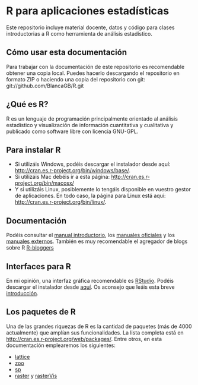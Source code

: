 # R para aplicaciones estadísticas 

Este repositorio incluye material docente, datos y código para clases introductorias a R como herramienta de análisis estadístico. 

## Cómo usar esta documentación

Para trabajar con la documentación de este repositorio es recomendable obtener una copia local. Puedes hacerlo descargando el repositorio en formato ZIP o haciendo una copia del repositorio con git: git://github.com/BlancaGB/R.git

## ¿Qué es R? 

R es un lenguaje de programación principalmente orientado al análisis estadístico y visualización de información cuantitativa y cualitativa y publicado como software libre con licencia GNU-GPL.

##  Para instalar R

* Si utilizáis Windows, podéis descargar el instalador desde aquí: http://cran.es.r-project.org/bin/windows/base/.
* Si utilizáis Mac debéis ir a esta página: http://cran.es.r-project.org/bin/macosx/
* Y si utilizáis Linux, posiblemente lo tengáis disponible en vuestro gestor de aplicaciones. En todo caso, la página para Linux está aquí: http://cran.es.r-project.org/bin/linux/.

##  Documentación

Podéis consultar el [manual introductorio](https://cran.r-project.org/doc/manuals/R-intro.html "manual introductorio title"), los [manuales oficiales](https://cran.r-project.org/manuals.html "manuales oficiales title") y los [manuales externos](https://cran.r-project.org/other-docs.html "manuales externos title"). También es muy recomendable el agregador de blogs sobre R [R-bloggers](https://www.r-bloggers.com/ "R-bloggers")

##  Interfaces para R 

En mi opinión, una interfaz gráfica recomendable es [RStudio](https://www.rstudio.com/products/rstudio/ "RStudio title"). Podéis descargar el instalador desde [aquí](https://www.rstudio.com/products/rstudio/download/ "aquí"). Os aconsejo que leáis esta breve [introducción](https://support.rstudio.com/hc/en-us/articles/200484448-Editing-and-Executing-Code "introducción title").

## Los paquetes de R 

Una de las grandes riquezas de R es la cantidad de paquetes (más de 4000 actualmente) que amplían sus funcionalidades. La lista completa está en http://cran.es.r-project.org/web/packages/. Entre otros, en esta documentación emplearemos los siguientes:

* [lattice](http://lattice.r-forge.r-project.org/ "lattice title")
* [zoo](http://cran.rediris.es/web/packages/zoo/ "zoo title")
* [sp](https://cran.r-project.org/web/packages/sp/ "sp title")
* [raster](http://cran.rediris.es/web/packages/raster/ "raster title") y [rasterVis](https://oscarperpinan.github.io/rastervis/ "rasterVis title")
